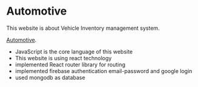 # Automotive

This website is about Vehicle Inventory management system.

[Automotive](https://github.com/facebook/create-react-app).

* JavaScript is the core language of this website
* This website is using react technology
* implemented React router library for routing
* implemented firebase authentication email-password and google login
* used mongodb as database 


